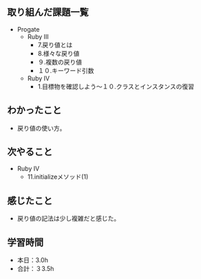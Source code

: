 ## 取り組んだ課題一覧
- Progate
  - Ruby III
    - 7.戻り値とは
    - 8.様々な戻り値
    - ９.複数の戻り値
    - １０.キーワード引数
  - Ruby Ⅳ
    - 1.目標物を確認しよう〜１０.クラスとインスタンスの復習
## わかったこと
- 戻り値の使い方。
## 次やること
- Ruby Ⅳ
  - 11.initializeメソッド(1)
## 感じたこと
- 戻り値の記法は少し複雑だと感じた。
## 学習時間
- 本日：3.0h
- 合計：３3.5h

